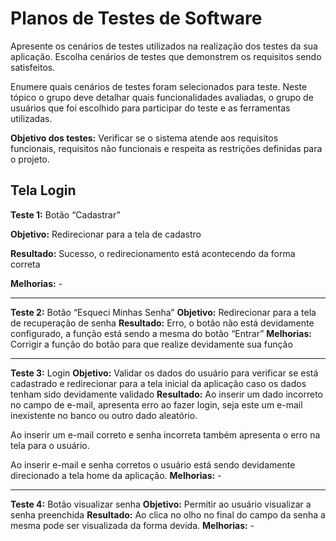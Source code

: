 # Planos de Testes de Software

Apresente os cenários de testes utilizados na realização dos testes da sua aplicação. Escolha cenários de testes que demonstrem os requisitos sendo satisfeitos.

Enumere quais cenários de testes foram selecionados para teste. Neste tópico o grupo deve detalhar quais funcionalidades avaliadas, o grupo de usuários que foi escolhido para participar do teste e as ferramentas utilizadas.
 
**Objetivo dos testes:** Verificar se o sistema atende aos requisitos funcionais, requisitos não funcionais e respeita as restrições definidas para o projeto.


## Tela Login
**Teste 1:** Botão “Cadastrar”

**Objetivo:** Redirecionar para a tela de cadastro

**Resultado:** Sucesso, o redirecionamento está acontecendo da forma correta

**Melhorias:** - 
________________________________________
**Teste 2:** Botão “Esqueci Minhas Senha”
**Objetivo:** Redirecionar para a tela de recuperação de senha
**Resultado:** Erro, o botão não está devidamente configurado, a função está sendo a mesma do botão “Entrar”
**Melhorias:** Corrigir a função do botão para que realize devidamente sua função
________________________________________
**Teste 3:** Login
**Objetivo:** Validar os dados do usuário para verificar se está cadastrado e redirecionar para a tela inicial da aplicação caso os dados tenham sido devidamente validado
**Resultado:** Ao inserir um dado incorreto no campo de e-mail, apresenta erro ao fazer login, seja este um e-mail inexistente no banco ou outro dado aleatório.

Ao inserir um e-mail correto e senha incorreta também apresenta o erro na tela para o usuário.

Ao inserir e-mail e senha corretos o usuário está sendo devidamente direcionado a tela home da aplicação.
**Melhorias:** - 
________________________________________
**Teste 4:** Botão visualizar senha
**Objetivo:** Permitir ao usuário visualizar a senha preenchida
**Resultado:** Ao clica no olho no final do campo da senha a mesma pode ser visualizada da forma devida.
**Melhorias:** - 
